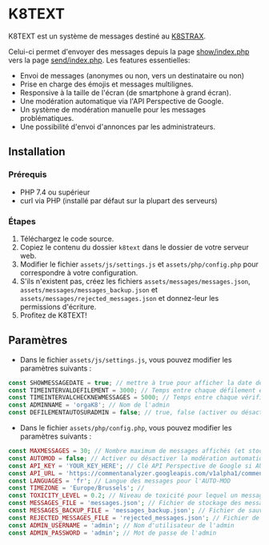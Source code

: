 # K8TEXT
K8TEXT est un système de messages destiné au [K8STRAX](https://www.k8strax.be). 

Celui-ci permet d'envoyer des messages depuis la page [show/index.php](show/index.php) vers la page [send/index.php](send/index.php). Les features essentielles:
- Envoi de messages (anonymes ou non, vers un destinataire ou non)
- Prise en charge des émojis et messages multilignes.
- Responsive à la taille de l'écran (de smartphone à grand écran).
- Une modération automatique via l'API Perspective de Google.
- Un système de modération manuelle pour les messages problématiques.
- Une possibilité d'envoi d'annonces par les administrateurs.
## Installation
### Prérequis
- PHP 7.4 ou supérieur
- curl via PHP (installé par défaut sur la plupart des serveurs)

### Étapes
1. Téléchargez le code source.
2. Copiez le contenu du dossier `k8text` dans le dossier de votre serveur web.
3. Modifier le fichier `assets/js/settings.js` et `assets/php/config.php` pour correspondre à votre configuration.
4. S'ils n'existent pas, créez les fichiers `assets/messages/messages.json`, `assets/messages/messages_backup.json` et `assets/messages/rejected_messages.json` et donnez-leur les permissions d'écriture.
5. Profitez de K8TEXT!

## Paramètres
- Dans le fichier `assets/js/settings.js`, vous pouvez modifier les paramètres suivants :
```javascript
const SHOWMESSAGEDATE = true; // mettre à true pour afficher la date des messages
const TIMEINTERVALDEFILEMENT = 3000; // Temps entre chaque défilement en ms
const TIMEINTERVALCHECKNEWMESSAGES = 5000; // Temps entre chaque vérification de nouveaux messages en ms
const ADMINNAME = 'orgaK8'; // Nom de l'admin
const DEFILEMENTAUTOSURADMIN = false; // true, false (activer ou désactiver le défilement automatique sur la page admin)
```
- Dans le fichier `assets/php/config.php`, vous pouvez modifier les paramètres suivants :
```php
const MAXMESSAGES = 30; // Nombre maximum de messages affichés (et stockés dans le fichier MESSAGES_FILE)
const AUTOMOD = false; // Activer ou désactiver la modération automatique
const API_KEY = 'YOUR_KEY_HERE'; // Clé API Perspective de Google si AUTOMOD est activé
const API_URL = 'https://commentanalyzer.googleapis.com/v1alpha1/comments:analyze?key=' . API_KEY; // URL de l'API Perspective
const LANGUAGES = 'fr'; // Langue des messages pour l'AUTO-MOD
const TIMEZONE = 'Europe/Brussels'; // 
const TOXICITY_LEVEL = 0.2; // Niveau de toxicité pour lequel un message est rejeté
const MESSAGES_FILE = 'messages.json'; // Fichier de stockage des messages
const MESSAGES_BACKUP_FILE = 'messages_backup.json'; // Fichier de sauvegarde des messages
const REJECTED_MESSAGES_FILE = 'rejected_messages.json'; // Fichier de stockage des messages rejetés par l'AUTO-MOD
const ADMIN_USERNAME = 'admin'; // Nom d'utilisateur de l'admin
const ADMIN_PASSWORD = 'admin'; // Mot de passe de l'admin
```